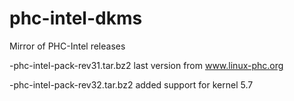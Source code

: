# phc-intel-dkms
Mirror of PHC-Intel releases

-phc-intel-pack-rev31.tar.bz2
last version from www.linux-phc.org

-phc-intel-pack-rev32.tar.bz2
added support for kernel 5.7
